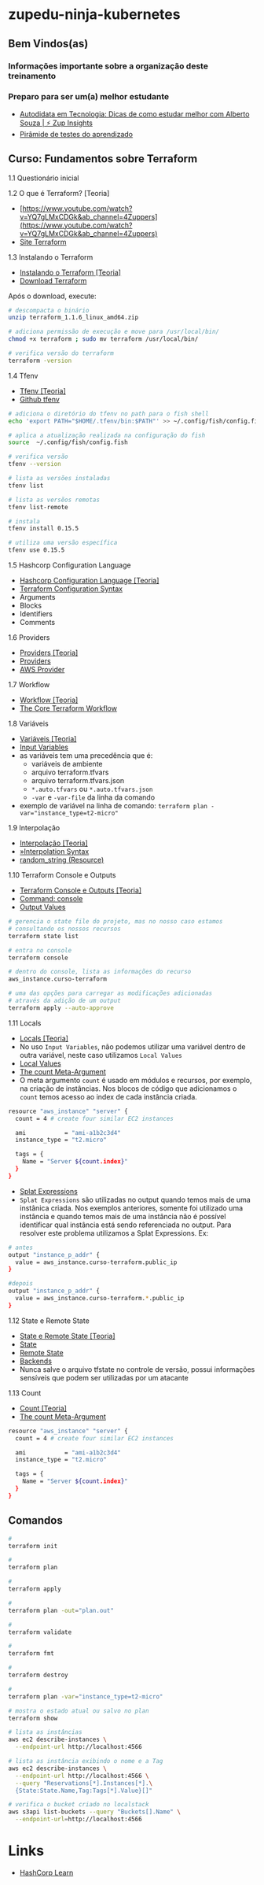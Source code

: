 # zupedu-ninja-kubernetes

## Bem Vindos(as)

### Informações importante sobre a organização deste treinamento
### Preparo para ser um(a) melhor estudante
- [Autodidata em Tecnologia: Dicas de como estudar melhor com Alberto Souza | ⚡ Zup Insights](https://www.youtube.com/watch?v=06DmQMNKi7M&ab_channel=ZUP)
- [Pirâmide de testes do aprendizado](https://www.youtube.com/watch?v=nC5hlhlZGk0&ab_channel=DevEficiente)

## Curso: Fundamentos sobre Terraform
1.1 Questionário inicial

1.2 O que é Terraform? [Teoria]
- [https://www.youtube.com/watch?v=YQ7gLMxCDGk&ab_channel=4Zuppers](https://www.youtube.com/watch?v=YQ7gLMxCDGk&ab_channel=4Zuppers)
- [Site Terraform](https://www.terraform.io/)

1.3 Instalando o Terraform
- [Instalando o Terraform [Teoria]](https://www.youtube.com/watch?v=FSUUmjJSw6w&ab_channel=4Zuppers)
- [Download Terraform](https://www.terraform.io/downloads.html)

Após o download, execute:
```bash
# descompacta o binário
unzip terraform_1.1.6_linux_amd64.zip

# adiciona permissão de execução e move para /usr/local/bin/
chmod +x terraform ; sudo mv terraform /usr/local/bin/

# verifica versão do terraform
terraform -version
```
1.4 Tfenv
- [Tfenv [Teoria]](https://www.youtube.com/watch?v=gImQgzTuwUY&ab_channel=4Zuppers)
- [Github tfenv](https://github.com/tfutils/tfenv)
```bash
# adiciona o diretório do tfenv no path para o fish shell
echo 'export PATH="$HOME/.tfenv/bin:$PATH"' >> ~/.config/fish/config.fish

# aplica a atualização realizada na configuração do fish
source  ~/.config/fish/config.fish

# verifica versão
tfenv --version

# lista as versões instaladas
tfenv list

# lista as versẽos remotas
tfenv list-remote

# instala 
tfenv install 0.15.5

# utiliza uma versão específica
tfenv use 0.15.5
```
1.5 Hashcorp Configuration Language
- [Hashcorp Configuration Language [Teoria]](https://www.youtube.com/watch?v=c0AN60HIUVs&ab_channel=4Zuppers)
- [Terraform Configuration Syntax](https://www.terraform.io/docs/language/syntax/configuration.html)
- Arguments
- Blocks
- Identifiers
- Comments

1.6 Providers
- [Providers [Teoria]](https://www.youtube.com/watch?v=TQy5nOfKzFw&ab_channel=4Zuppers)
- [Providers](https://www.terraform.io/language/providers)
- [AWS Provider](https://registry.terraform.io/providers/hashicorp/aws/latest/docs)

1.7 Workflow
- [Workflow [Teoria]](https://www.youtube.com/watch?v=5XWpJl-MD0Q&ab_channel=4Zuppers)
- [The Core Terraform Workflow](https://www.terraform.io/intro/core-workflow)

1.8 Variáveis
- [Variáveis [Teoria]](https://www.youtube.com/watch?v=C5heMaYkx5w&ab_channel=4Zuppers)
- [Input Variables](https://www.terraform.io/language/values/variables)
- as variáveis tem uma precedência que é:
  - variáveis de ambiente
  - arquivo terraform.tfvars
  - arquivo terraform.tfvars.json 
  - `*.auto.tfvars` ou `*.auto.tfvars.json`
  - `-var` e `-var-file` da linha da comando
- exemplo de variável na linha de comando: `terraform plan -var="instance_type=t2-micro"`

1.9 Interpolação
- [Interpolação [Teoria]](https://www.youtube.com/watch?v=sRQj46yE3VQ&ab_channel=4Zuppers)
- [»Interpolation Syntax](https://www.terraform.io/language/configuration-0-11/interpolation)
- [random_string (Resource)](https://registry.terraform.io/providers/hashicorp/random/latest/docs/resources/string)

1.10 Terraform Console e Outputs
- [Terraform Console e Outputs [Teoria]](https://www.youtube.com/watch?v=TzPjrxxadA4&ab_channel=4Zuppers)
- [Command: console](https://www.terraform.io/cli/commands/console)
- [Output Values](https://www.terraform.io/language/values/outputs)
```bash
# gerencia o state file do projeto, mas no nosso caso estamos 
# consultando os nossos recursos
terraform state list

# entra no console
terraform console

# dentro do console, lista as informações do recurso
aws_instance.curso-terraform

# uma das opções para carregar as modificações adicionadas
# através da adição de um output
terraform apply --auto-approve
```

1.11 Locals
- [Locals [Teoria]](https://www.youtube.com/watch?v=vrLjIANhsYo&ab_channel=4Zuppers)
- No uso `Input Variables`, não podemos utilizar uma variável dentro de outra variável, neste caso utilizamos `Local Values`
- [Local Values](https://www.terraform.io/language/values/locals)
- [The count Meta-Argument](https://www.terraform.io/language/meta-arguments/count)
- O meta argumento `count` é usado em módulos e recursos, por exemplo, na criação de instâncias. Nos blocos de código que adicionamos o `count` temos acesso ao index de cada instância criada.
```bash
resource "aws_instance" "server" {
  count = 4 # create four similar EC2 instances

  ami           = "ami-a1b2c3d4"
  instance_type = "t2.micro"

  tags = {
    Name = "Server ${count.index}"
  }
}
```
- [Splat Expressions](https://www.terraform.io/language/expressions/splat)
- `Splat Expressions` são utilizadas no output quando temos mais de uma instânica criada. Nos exemplos anteriores, somente foi utilizado uma instância e quando temos mais de uma instância não é possível identificar qual instância está sendo referenciada no output. Para resolver este problema utilizamos a Splat Expressions. Ex:
```bash
# antes
output "instance_p_addr" {
  value = aws_instance.curso-terraform.public_ip
}

#depois
output "instance_p_addr" {
  value = aws_instance.curso-terraform.*.public_ip
}
```

1.12 State e Remote State
- [State e Remote State [Teoria]](https://www.youtube.com/watch?v=_nWsEkxhFgk&ab_channel=4Zuppers)
- [State](https://www.terraform.io/language/state)
- [Remote State](https://www.terraform.io/language/state/remote)
- [Backends](https://www.terraform.io/language/settings/backends)
- Nunca salve o arquivo tfstate no controle de versão, possui informações sensíveis que podem ser utilizadas por um atacante

1.13 Count
- [Count [Teoria]](https://www.youtube.com/watch?v=JyfjC9Q433I&ab_channel=4Zuppers)
- [The count Meta-Argument](https://www.terraform.io/language/meta-arguments/count)
```bash
resource "aws_instance" "server" {
  count = 4 # create four similar EC2 instances

  ami           = "ami-a1b2c3d4"
  instance_type = "t2.micro"

  tags = {
    Name = "Server ${count.index}"
  }
}
```

## Comandos
```bash
# 
terraform init

#
terraform plan

#
terraform apply

#
terraform plan -out="plan.out"

#
terraform validate

#
terraform fmt

#
terraform destroy

# 
terraform plan -var="instance_type=t2-micro"

# mostra o estado atual ou salvo no plan
terraform show

# lista as instâncias
aws ec2 describe-instances \
  --endpoint-url http://localhost:4566

# lista as instância exibindo o nome e a Tag
aws ec2 describe-instances \
  --endpoint-url http://localhost:4566 \
  --query "Reservations[*].Instances[*].\
  {State:State.Name,Tag:Tags[*].Value}[]"

# verifica o bucket criado no localstack
aws s3api list-buckets --query "Buckets[].Name" \
  --endpoint-url=http://localhost:4566
```

# Links
- [HashCorp Learn](https://learn.hashicorp.com/terraform)
